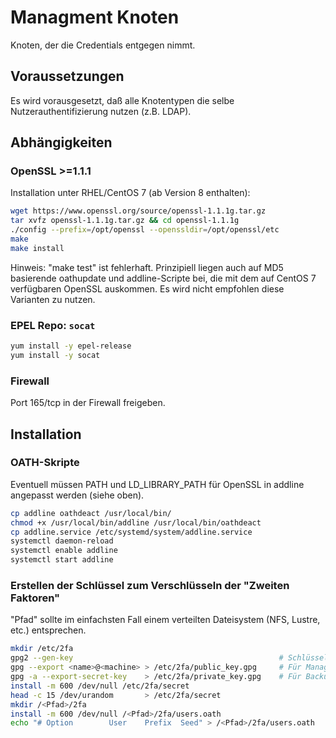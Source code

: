 # Managment Knoten

Knoten, der die Credentials entgegen nimmt.

## Voraussetzungen

Es wird vorausgesetzt, daß alle Knotentypen die selbe Nutzerauthentifizierung nutzen (z.B. LDAP).

## Abhängigkeiten

### OpenSSL >=1.1.1 

Installation unter RHEL/CentOS 7 (ab Version 8 enthalten):

```bash
wget https://www.openssl.org/source/openssl-1.1.1g.tar.gz
tar xvfz openssl-1.1.1g.tar.gz && cd openssl-1.1.1g
./config --prefix=/opt/openssl --openssldir=/opt/openssl/etc
make
make install
```

Hinweis: "make test" ist fehlerhaft. Prinzipiell liegen auch auf MD5 basierende oathupdate und addline-Scripte bei, die mit dem auf CentOS 7 verfügbaren OpenSSL auskommen. Es wird nicht empfohlen diese Varianten zu nutzen.

### EPEL Repo: `socat`

```bash
yum install -y epel-release
yum install -y socat
```

### Firewall

 Port 165/tcp in der Firewall freigeben.

## Installation

### OATH-Skripte

Eventuell müssen PATH und LD_LIBRARY_PATH für OpenSSL in addline angepasst werden (siehe oben).

```bash
cp addline oathdeact /usr/local/bin/
chmod +x /usr/local/bin/addline /usr/local/bin/oathdeact
cp addline.service /etc/systemd/system/addline.service
systemctl daemon-reload
systemctl enable addline
systemctl start addline
```

### Erstellen der Schlüssel zum Verschlüsseln der "Zweiten Faktoren"

"Pfad" sollte im einfachsten Fall einem verteilten Dateisystem (NFS, Lustre, etc.) entsprechen.

```bash
mkdir /etc/2fa
gpg2 --gen-key                                              # Schlüssel für die Adresse <name>@<machine> erzeugen
gpg --export <name>@<machine> > /etc/2fa/public_key.gpg     # Für Management- und QR-Generator-Knoten
gpg -a --export-secret-key    > /etc/2fa/private_key.gpg    # Für Backup etc.
install -m 600 /dev/null /etc/2fa/secret
head -c 15 /dev/urandom       > /etc/2fa/secret
mkdir /<Pfad>/2fa
install -m 600 /dev/null /<Pfad>/2fa/users.oath
echo "# Option        User    Prefix  Seed" > /<Pfad>/2fa/users.oath
```



